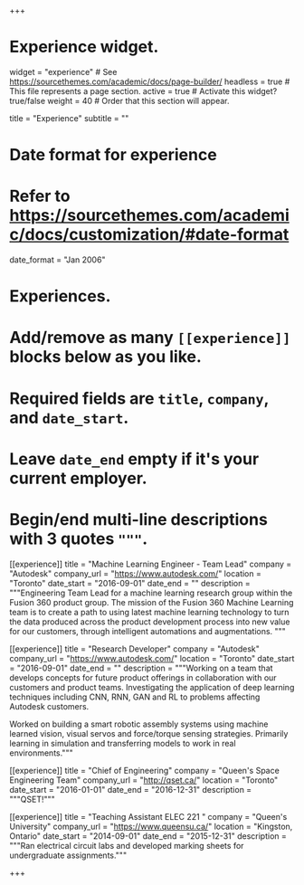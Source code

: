 +++
# Experience widget.
widget = "experience"  # See https://sourcethemes.com/academic/docs/page-builder/
headless = true  # This file represents a page section.
active = true  # Activate this widget? true/false
weight = 40  # Order that this section will appear.

title = "Experience"
subtitle = ""

# Date format for experience
#   Refer to https://sourcethemes.com/academic/docs/customization/#date-format
date_format = "Jan 2006"

# Experiences.
#   Add/remove as many `[[experience]]` blocks below as you like.
#   Required fields are `title`, `company`, and `date_start`.
#   Leave `date_end` empty if it's your current employer.
#   Begin/end multi-line descriptions with 3 quotes `"""`.
[[experience]]
  title = "Machine Learning Engineer - Team Lead"
  company = "Autodesk"
  company_url = "https://www.autodesk.com/"
  location = "Toronto"
  date_start = "2016-09-01"
  date_end = ""
  description = """Engineering Team Lead for a machine learning research group within the Fusion 360 product group. The mission of the Fusion 360 Machine Learning team is to create a path to using latest machine learning technology to turn the data produced across the product development process into new value for our customers, through intelligent automations and augmentations. """
  
[[experience]]
  title = "Research Developer"
  company = "Autodesk"
  company_url = "https://www.autodesk.com/"
  location = "Toronto"
  date_start = "2016-09-01"
  date_end = ""
  description = """Working on a team that develops concepts for future product offerings in collaboration with our customers and product teams. Investigating the application of deep learning techniques including CNN, RNN, GAN and RL to problems affecting Autodesk customers.

Worked on building a smart robotic assembly systems using machine learned vision, visual servos and force/torque sensing strategies. Primarily learning in simulation and transferring models to work in real environments."""

[[experience]]
  title = "Chief of Engineering"
  company = "Queen's Space Engineering Team"
  company_url = "http://qset.ca/"
  location = "Toronto"
  date_start = "2016-01-01"
  date_end = "2016-12-31"
  description = """QSET!"""
  
 [[experience]]
  title = "Teaching Assistant ELEC 221 "
  company = "Queen's University"
  company_url = "https://www.queensu.ca/"
  location = "Kingston, Ontario"
  date_start = "2014-09-01"
  date_end = "2015-12-31"
  description = """Ran electrical circuit labs and developed marking sheets for undergraduate assignments."""

+++
